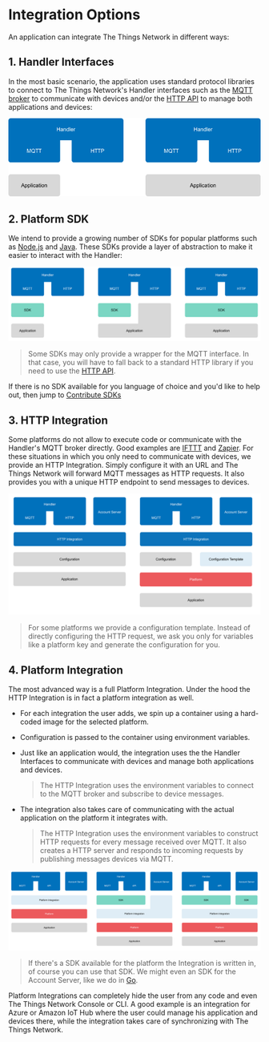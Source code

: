 # Integration Options

An application can integrate The Things Network in different ways:

## 1. Handler Interfaces

In the most basic scenario, the application uses standard protocol libraries to connect to The Things Network's Handler interfaces such as the [MQTT broker](../../current/mqtt/) to communicate with devices and/or the [HTTP API](https://github.com/TheThingsNetwork/ttn/blob/v2-preview/api/handler/HTTP-API.md) to manage both applications and devices:

![Handler Interfaces](interfaces.png)

## 2. Platform SDK

We intend to provide a growing number of SDKs for popular platforms such as [Node.js](../../current/node-js) and [Java](../../current/java). These SDKs provide a layer of abstraction to make it easier to interact with the Handler:

![Platform SDK](sdk.png)

> Some SDKs may only provide a wrapper for the MQTT interface. In that case, you will have to fall back to a standard HTTP library if you need to use the [HTTP API](https://github.com/TheThingsNetwork/ttn/blob/v2-preview/api/handler/HTTP-API.md).

If there is no SDK available for you language of choice and you'd like to help out, then jump to [Contribute SDKs](#contribute-sdks)

## 3. HTTP Integration

Some platforms do not allow to execute code or communicate with the Handler's MQTT broker directly. Good examples are [IFTTT](https://ifttt.com/) and [Zapier](https://zapier.com/). For these situations in which you only need to communicate with devices, we provide an HTTP Integration. Simply configure it with an URL and The Things Network will forward MQTT messages as HTTP requests. It also provides you with a unique HTTP endpoint to send messages to devices.

![HTTP Integration](http.png)

> For some platforms we provide a configuration template. Instead of directly configuring the HTTP request, we ask you only for variables like a platform key and generate the configuration for you.

## 4. Platform Integration

The most advanced way is a full Platform Integration. Under the hood the HTTP Integration is in fact a platform integration as well.

* For each integration the user adds, we spin up a container using a hard-coded image for the selected platform. 
* Configuration is passed to the container using environment variables.
* Just like an application would, the integration uses the the Handler Interfaces to communicate with devices and manage both applications and devices.

  > The HTTP Integration uses the environment variables to connect to the MQTT broker and subscribe to device messages.

* The integration also takes care of communicating with the actual application on the platform it integrates with.

  > The HTTP Integration uses the environment variables to construct HTTP requests for every message received over MQTT. It also creates a HTTP server and responds to incoming requests by publishing messages devices via MQTT.

  
![Platform Integration](integration.png)

> If there's a SDK available for the platform the Integration is written in, of course you can use that SDK. We might even an SDK for the Account Server, like we do in [Go](https://github.com/TheThingsNetwork/go-account-lib).

Platform Integrations can completely hide the user from any code and even The Things Network Console or CLI. A good example is an integration for Azure or Amazon IoT Hub where the user could manage his application and devices there, while the integration takes care of synchronizing with The Things Network.
